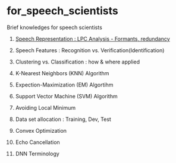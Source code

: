# for_speech_scientists
Brief knowledges for speech scientists

1. [Speech Representation : LPC Analysis - Formants, redundancy](https://github.com/homink/for_speech_scientists/blob/master/01_Speech_Representation.md)

2. Speech Features : Recognition vs. Verification(Identification)

3. Clustering vs. Classification : how & where applied

4. K-Nearest Neighbors (KNN) Algorithm

5. Expection-Maximization (EM) Algortihm

6. Support Vector Machine (SVM) Algorithm

7. Avoiding Local Minimum

8. Data set allocation : Training, Dev, Test

9. Convex Optimization

10. Echo Cancellation

11. DNN Terminology
